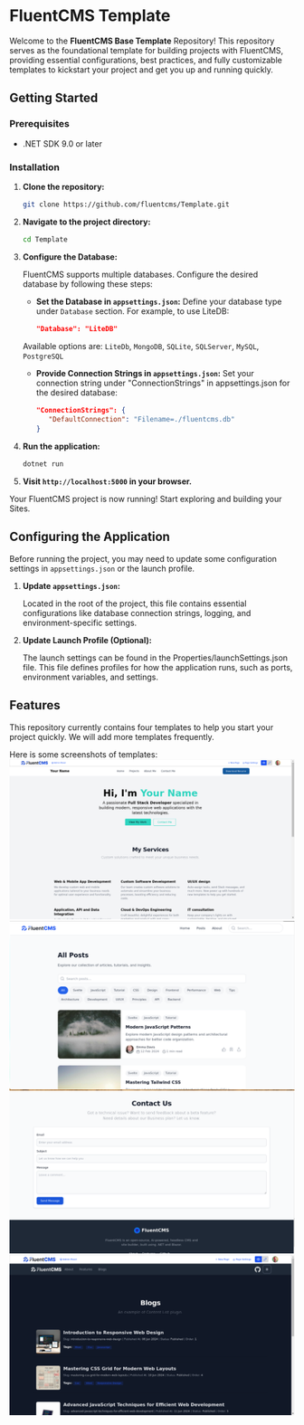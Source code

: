 # FluentCMS Template
Welcome to the **FluentCMS Base Template** Repository!
This repository serves as the foundational template for building projects with FluentCMS,
providing essential configurations, best practices, and fully customizable templates to kickstart your project and get you up and running quickly.


## Getting Started

### Prerequisites

- .NET SDK 9.0 or later

### Installation

1. **Clone the repository:**

   ```bash
   git clone https://github.com/fluentcms/Template.git
   ```

2. **Navigate to the project directory:**

   ```bash
   cd Template
   ```
3. **Configure the Database:**

   FluentCMS supports multiple databases. Configure the desired database by following these steps:

      * **Set the Database in `appsettings.json`:** 
      Define your database type under `Database` section. For example, to use LiteDB:

         ```json
         "Database": "LiteDB"
         ```
      Available options are: `LiteDb`, `MongoDB`, `SQLite`, `SQLServer`, `MySQL`, `PostgreSQL`

   * **Provide Connection Strings in `appsettings.json`:** 
      Set your connection string under "ConnectionStrings" in appsettings.json for the desired database:

      ```json
      "ConnectionStrings": {
         "DefaultConnection": "Filename=./fluentcms.db"
      }
      ```

4. **Run the application:**

   ```bash
   dotnet run
   ```

5. **Visit `http://localhost:5000` in your browser.**

Your FluentCMS project is now running! Start exploring and building your Sites.

## Configuring the Application
Before running the project, you may need to update some configuration settings in `appsettings.json` or the launch profile.

1. **Update `appsettings.json`:**
   
   Located in the root of the project, this file contains essential configurations like database connection strings, logging, and environment-specific settings.

3. **Update Launch Profile (Optional):**
   
   The launch settings can be found in the Properties/launchSettings.json file. This file defines profiles for how the application runs, such as ports, environment variables, and settings.



## Features
This repository currently contains four templates to help you start your project quickly. We will add more templates frequently.

Here is some screenshots of templates:
![portfolio](/docs/resources/portfolio.png)
![blog](/docs/resources/blog.png) 
![contact us](/docs/resources/contact-us.png)
![default](/docs/resources/default.png) 
